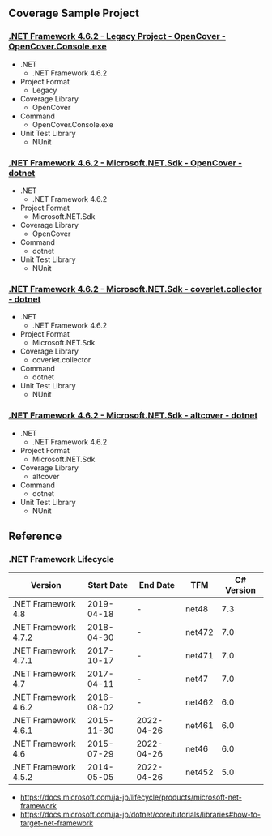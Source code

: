 ## Coverage Sample Project

### [.NET Framework 4.6.2 - Legacy Project - OpenCover - OpenCover.Console.exe](./net462_legacy_OpenCover_exe/README.md)

- .NET
    - .NET Framework 4.6.2
- Project Format
    - Legacy
- Coverage Library
    - OpenCover
- Command
    - OpenCover.Console.exe
- Unit Test Library
    - NUnit

### [.NET Framework 4.6.2 - Microsoft.NET.Sdk - OpenCover - dotnet](./net462_sdk_OpenCover_dotnet/README.md)

- .NET
    - .NET Framework 4.6.2
- Project Format
    - Microsoft.NET.Sdk
- Coverage Library
    - OpenCover
- Command
    - dotnet
- Unit Test Library
    - NUnit

### [.NET Framework 4.6.2 - Microsoft.NET.Sdk - coverlet.collector - dotnet](./net462_sdk_coverlet_dotnet/README.md)

- .NET
    - .NET Framework 4.6.2
- Project Format
    - Microsoft.NET.Sdk
- Coverage Library
    - coverlet.collector
- Command
    - dotnet
- Unit Test Library
    - NUnit

### [.NET Framework 4.6.2 - Microsoft.NET.Sdk - altcover - dotnet](./net462_sdk_altcover_dotnet/README.md)

- .NET
    - .NET Framework 4.6.2
- Project Format
    - Microsoft.NET.Sdk
- Coverage Library
    - altcover
- Command
    - dotnet
- Unit Test Library
    - NUnit


## Reference

### .NET Framework Lifecycle

| Version              | Start Date | End Date   | TFM    | C# Version |
| -------------------- | ---------- | ---------- | ------ | ---------- |
| .NET Framework 4.8   | 2019-04-18 | -          | net48  | 7.3        |
| .NET Framework 4.7.2 | 2018-04-30 | -          | net472 | 7.0        |
| .NET Framework 4.7.1 | 2017-10-17 | -          | net471 | 7.0        |
| .NET Framework 4.7   | 2017-04-11 | -          | net47  | 7.0        |
| .NET Framework 4.6.2 | 2016-08-02 | -          | net462 | 6.0        |
| .NET Framework 4.6.1 | 2015-11-30 | 2022-04-26 | net461 | 6.0        |
| .NET Framework 4.6   | 2015-07-29 | 2022-04-26 | net46  | 6.0        |
| .NET Framework 4.5.2 | 2014-05-05 | 2022-04-26 | net452 | 5.0        |


- https://docs.microsoft.com/ja-jp/lifecycle/products/microsoft-net-framework
- https://docs.microsoft.com/ja-jp/dotnet/core/tutorials/libraries#how-to-target-net-framework


